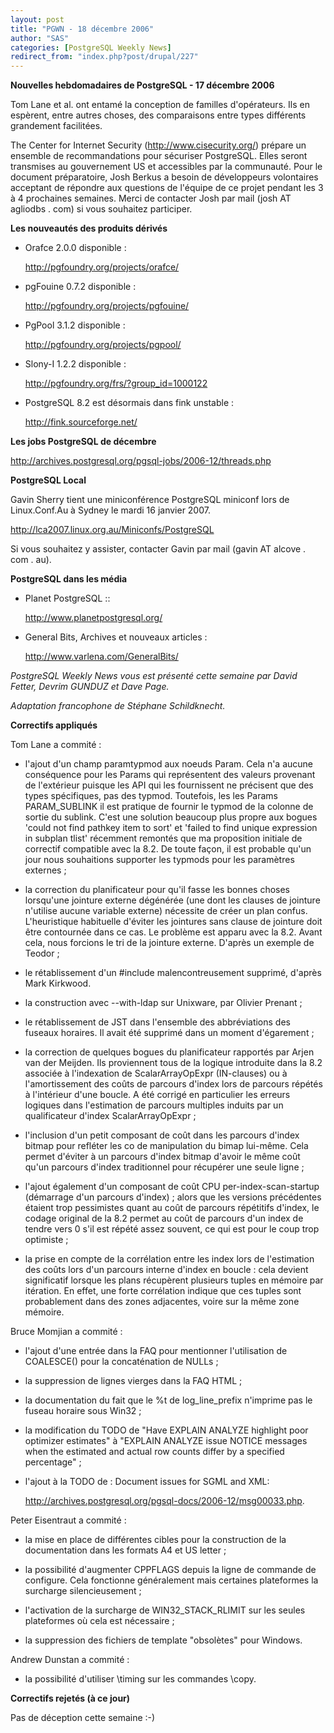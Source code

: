 ```yaml
---
layout: post
title: "PGWN - 18 décembre 2006"
author: "SAS"
categories: [PostgreSQL Weekly News]
redirect_from: "index.php?post/drupal/227"
---
```



<p><strong>Nouvelles hebdomadaires de PostgreSQL - 17 décembre 2006</strong></p>

<p>

Tom Lane et al. ont entamé la conception de familles d'opérateurs. Ils en espèrent, entre autres choses, des comparaisons entre types différents grandement facilitées.

</p>

<p>

The Center for Internet Security (<a target="_blank" href="http://www.cisecurity.org/">http://www.cisecurity.org/</a>) prépare un ensemble de recommandations pour sécuriser PostgreSQL. Elles seront transmises au gouvernement US et accessibles par la communauté. Pour le document préparatoire, Josh Berkus a besoin de développeurs volontaires acceptant de répondre aux questions de l'équipe de ce projet pendant les 3 à 4 prochaines semaines. Merci de contacter Josh par mail (josh AT agliodbs . com) si vous souhaitez participer.

</p>

<!--more-->


<strong>Les nouveautés des produits dérivés</strong>

<ul>

<li>

Orafce 2.0.0 disponible&nbsp;:

<a target="_blank" href="http://pgfoundry.org/projects/orafce/">http://pgfoundry.org/projects/orafce/</a>

</li>

<li>

pgFouine 0.7.2 disponible&nbsp;:

<a target="_blank" href="http://pgfoundry.org/projects/pgfouine/">http://pgfoundry.org/projects/pgfouine/</a>

</li>

<li>

PgPool 3.1.2 disponible&nbsp;:

<a target="_blank" href="http://pgfoundry.org/projects/pgpool/">http://pgfoundry.org/projects/pgpool/</a>

</li>

<li>

Slony-I 1.2.2 disponible&nbsp;:

<a target="_blank" href="http://pgfoundry.org/frs/?group_id=1000122">http://pgfoundry.org/frs/?group_id=1000122</a>

</li>

<li>

PostgreSQL 8.2 est désormais dans fink unstable&nbsp;:

<a target="_blank" href="http://fink.sourceforge.net/">http://fink.sourceforge.net/</a>

</li>

</ul>

<p><strong>Les jobs PostgreSQL de décembre</strong></p>

<p>

<a target="_blank" href="http://archives.postgresql.org/pgsql-jobs/2006-12/threads.php">http://archives.postgresql.org/pgsql-jobs/2006-12/threads.php</a>

</p>

<p><strong>PostgreSQL Local</strong></p>

<p>

Gavin Sherry tient une miniconférence PostgreSQL miniconf lors de Linux.Conf.Au à Sydney le mardi 16 janvier 2007.

<a target="_blank" href="http://lca2007.linux.org.au/Miniconfs/PostgreSQL">http://lca2007.linux.org.au/Miniconfs/PostgreSQL</a>

Si vous souhaitez y assister, contacter Gavin par mail (gavin AT alcove . com . au).

</p>

<p><strong>PostgreSQL dans les média</strong></p>

<ul>

<li>

Planet PostgreSQL&nbsp;::

<a target="_blank" href="http://www.planetpostgresql.org/">http://www.planetpostgresql.org/</a>

</li>

<li>

General Bits, Archives et nouveaux articles&nbsp;:

<a target="_blank" href="http://www.varlena.com/GeneralBits/">http://www.varlena.com/GeneralBits/</a>

</li>

</ul>

<p><em>

PostgreSQL Weekly News vous est présenté cette semaine par David Fetter, Devrim GUNDUZ et Dave Page.

Adaptation francophone de Stéphane Schildknecht.

</em></p>

<p><strong>Correctifs appliqués</strong></p>

<p>

Tom Lane a commité&nbsp;: </p>

<ul><li>

l'ajout d'un champ paramtypmod aux noeuds Param. Cela n'a aucune conséquence pour les Params qui représentent des valeurs provenant de l'extérieur puisque les API qui les fournissent ne précisent que des types spécifiques, pas des typmod. Toutefois, les les Params PARAM_SUBLINK il est pratique de fournir le typmod de la colonne de sortie du sublink. C'est une solution beaucoup plus propre aux bogues 'could not find pathkey item to sort' et 'failed to find unique expression in subplan tlist' récemment remontés que ma proposition initiale de correctif compatible avec la 8.2. De toute façon, il est probable qu'un jour nous souhaitions supporter les typmods pour les paramètres externes&nbsp;;</li>

<li>

la correction du planificateur pour qu'il fasse les bonnes choses lorsqu'une jointure externe dégénérée (une dont les clauses de jointure n'utilise aucune variable externe) nécessite de créer un plan confus. L'heuristique habituelle d'éviter les jointures sans clause de jointure doit être contournée dans ce cas. Le problème est apparu avec la 8.2. Avant cela, nous forcions le tri de la jointure externe. D'après un exemple de Teodor&nbsp;;</li>

<li>

le rétablissement d'un #include malencontreusement supprimé, d'après Mark Kirkwood. </li>

<li>

la construction avec --with-ldap sur Unixware, par Olivier Prenant&nbsp;;</li>

<li>

le rétablissement de JST dans l'ensemble des abbréviations des fuseaux horaires. Il avait été supprimé dans un moment d'égarement&nbsp;;</li>

<li>

la correction de quelques bogues du planificateur rapportés par Arjen van der Meijden. Ils proviennent tous de la logique introduite dans la 8.2 associée à l'indexation de ScalarArrayOpExpr (IN-clauses) ou à l'amortissement des coûts de parcours d'index lors de parcours répétés à l'intérieur d'une boucle. A été corrigé en particulier les erreurs logiques dans l'estimation de parcours multiples induits par un qualificateur d'index ScalarArrayOpExpr&nbsp;;</li>

<li>

l'inclusion d'un petit composant de coût dans les parcours d'index bitmap pour refléter les co de manipulation du bimap lui-même. Cela permet d'éviter à un parcours d'index bitmap d'avoir le même coût qu'un parcours d'index traditionnel pour récupérer une seule ligne&nbsp;;</li>

<li>

l'ajout également d'un composant de coût CPU per-index-scan-startup (démarrage d'un parcours d'index)&nbsp;; alors que les versions précédentes étaient trop pessimistes quant au coût de parcours répétitifs d'index, le codage original de la 8.2 permet au coût de parcours d'un index de tendre vers 0 s'il est répété assez souvent, ce qui est pour le coup trop optimiste&nbsp;;</li>

<li>

la prise en compte de la corrélation entre les index lors de l'estimation des coûts lors d'un parcours interne d'index en boucle&nbsp;: cela devient significatif lorsque les plans récupèrent plusieurs tuples en mémoire par itération. En effet, une forte corrélation indique que ces tuples sont probablement dans des zones adjacentes, voire sur la même zone mémoire.</li>

</ul>

<p>

Bruce Momjian a commité&nbsp;: </p>

<ul><li>

l'ajout d'une entrée dans la FAQ pour mentionner l'utilisation de COALESCE() pour la concaténation de NULLs&nbsp;;</li>

<li>

la suppression de lignes vierges dans la FAQ HTML&nbsp;;</li>

<li>

la documentation du fait que le %t de log_line_prefix n'imprime pas le fuseau horaire sous Win32&nbsp;;</li>

<li>

la modification du TODO de "Have EXPLAIN ANALYZE highlight poor optimizer   estimates" à "EXPLAIN ANALYZE issue NOTICE messages when the estimated and actual row counts differ by a specified percentage"&nbsp;;</li>

<li>

l'ajout à la TODO de&nbsp;: Document issues for SGML and XML:

<a target="_blank" href="http://archives.postgresql.org/pgsql-docs/2006-12/msg00033.php">http://archives.postgresql.org/pgsql-docs/2006-12/msg00033.php</a>.

</li>

</ul>

<p>

Peter Eisentraut a commité&nbsp;: </p>

<ul><li>

la mise en place de différentes cibles pour la construction de la documentation dans les formats A4 et US letter&nbsp;;</li>

<li>

la possibilité d'augmenter CPPFLAGS depuis la ligne de commande de configure. Cela fonctionne généralement mais certaines plateformes la surcharge silencieusement&nbsp;;</li>

<li>

l'activation de la surcharge de WIN32_STACK_RLIMIT sur les seules plateformes où cela est nécessaire&nbsp;;</li>

<li>

la suppression des fichiers de template "obsolètes" pour Windows. </li>

</ul>

<p>

Andrew Dunstan a commité&nbsp;: </p>

<ul><li>

la possibilité d'utiliser \timing sur les commandes \copy.</li>

</ul>

<p><strong>Correctifs rejetés (à ce jour)</strong></p>

<p>

Pas de déception cette semaine :-)

</p>